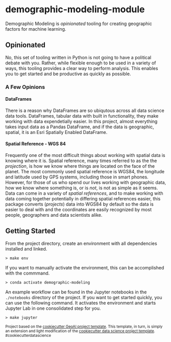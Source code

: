 # demographic-modeling-module

Demographic Modeling is _opinionated_ tooling for creating geographic factors for machine learning.

## Opinionated

No, this set of tooling written in Python is not going to have a political debate with you. Rather, while flexible 
enough to be used in a variety of ways, this tooling provides a clear way to perform analysis. This enables you to
get started and be productive as quickly as possible.

### A Few Opinions

#### DataFrames

There is a reason why DataFrames are so ubiqutous across all data science data tools. DataFrames, tabular data with
built in functionality, they make working with data expendetially easier. In this project, almost everything takes 
input data as a Pandas DataFrame, and if the data is geographic, spatial, it is an Esri Spatially Enabled DataFrame.

#### Spatial Reference - WGS 84

Frequently one of the most difficult things about working with spatial data is knowing where it is. Spatial reference,
many times referred to as the the *projection*, is how we know where things are located on the face of the planet.
The most commonly used spatial reference is WGS84, the longitude and latitude used by GPS systems, including those in
smart phones. However, for those of us who spend our lives working with geographic data, how we know where something
is, or is *not*, is not as simple as it seems. Data can come in a variety of *spatial references*, and to make working
with data coming together potentially in differing spatial references easier, this package converts (*projects*) data
into WGS84 by default so the data is easier to deal with and the coordinates are easily recognized by most people,
geographers and data scientists alike.

## Getting Started

From the project directory, create an environment with all dependencies installed and linked.

```
> make env
```

If you want to manually activate the environment, this can be accomplished with the commmand.

```
> conda activate demographic-modeling
```

An example workflow can be found in the Jupyter notebooks in the `./notebooks` directory of the project. If you want 
to get started quickly, you can use the following command. It activates the environment and starts Jupyter Lab in
one consolidated step for you.

```
> make jupyter
```

<p><small>Project based on the <a target="_blank" href="https://github.com/knu2xs/cookiecutter-geoai">cookiecutter 
GeoAI project template</a>. This template, in turn, is simply an extension and light modification of the 
<a target="_blank" href="https://drivendata.github.io/cookiecutter-data-science/">cookiecutter data science 
project template</a>. #cookiecutterdatascience</small></p>
